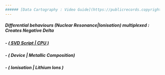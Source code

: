 ```yaml
---
###### [Data Cartography : Video Guide](https://publicrecords.copyright.gov/detailed-record/voyager_38120086)
---
```



##### Differential behaviours (Nuclear Resonance|Ionisation) multiplexed : Creates Negative Delta

##### - [( SVD Script | CPU )](https://www.intel.com/content/www/us/en/docs/onemkl/developer-reference-fortran/2023-1/singular-value-decomposition-lapack-driver.html)
##### - ( Device | Metallic Composition)
##### - ( Ionisation | Lithium Ions )

